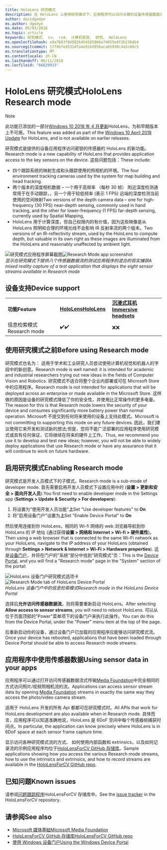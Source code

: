 ```yaml
---
title: HoloLens 研究模式
description: 在 HoloLens 上使用研究模式下，应用程序可以访问关键的设备传感器数据流 （深度、 跟踪、 环境和 IR 反射率）。
author: davidgedye
ms.author: dgedye
ms.date: 05/03/2018
ms.topic: article
keywords: 研究模式、 cv、 rs4、 计算机视觉、 研究、 HoloLens
ms.openlocfilehash: e9a7683f8d582b459185066e74655e8f2b236db4
ms.sourcegitcommit: 17f86fed532d7a4e91bd95baca05930c4a5c68c5
ms.translationtype: MT
ms.contentlocale: zh-CN
ms.lasthandoff: 06/11/2019
ms.locfileid: "66829933"
---
```

# <a name="hololens-research-mode"></a><span data-ttu-id="6f25a-104">HoloLens 研究模式</span><span class="sxs-lookup"><span data-stu-id="6f25a-104">HoloLens Research mode</span></span>

> [!NOTE]
> <span data-ttu-id="6f25a-105">此功能已添加的一部分[Windows 10 2018 年 4 月更新](release-notes-april-2018.md)HoloLens，为和早期版本上不可用。</span><span class="sxs-lookup"><span data-stu-id="6f25a-105">This feature was added as part of the [Windows 10 April 2018 Update](release-notes-april-2018.md) for HoloLens, and is not available on earlier releases.</span></span>

<span data-ttu-id="6f25a-106">研究模式是提供的设备应用程序访问密钥的传感器的 HoloLens 的新功能。</span><span class="sxs-lookup"><span data-stu-id="6f25a-106">Research mode is a new capability of HoloLens that provides application access to the key sensors on the device.</span></span> <span data-ttu-id="6f25a-107">这些问题包括：</span><span class="sxs-lookup"><span data-stu-id="6f25a-107">These include:</span></span>
- <span data-ttu-id="6f25a-108">四个跟踪系统的映射生成和头跟踪使用的照相机的环境。</span><span class="sxs-lookup"><span data-stu-id="6f25a-108">The four environment tracking cameras used by the system for map building and head tracking.</span></span>
- <span data-ttu-id="6f25a-109">两个版本的深度相机数据 – 一个用于高频率 （每秒 30 帧） 附近深度检测通常用于在手动跟踪，，另一个用于较低频率 (表示 1 FPS) 远端的深度检测当前使用的空间映射</span><span class="sxs-lookup"><span data-stu-id="6f25a-109">Two versions of the depth camera data – one for high-frequency (30 FPS) near-depth sensing, commonly used in hand tracking, and the other for lower-frequency (1 FPS) far-depth sensing, currently used by Spatial Mapping,</span></span>
- <span data-ttu-id="6f25a-110">HoloLens 用于计算深度，但自己权限内的有价值，因为这些映像是从 HoloLens 照明和合理的环境光线不会影响 IR 反射率流的两个版本。</span><span class="sxs-lookup"><span data-stu-id="6f25a-110">Two versions of an IR-reflectivity stream, used by the HoloLens to compute depth, but valuable in its own right as these images are illuminated from the HoloLens and reasonably unaffected by ambient light.</span></span>

<span data-ttu-id="6f25a-111">![研究模式应用程序屏幕截图](images/sensor-stream-viewer.jpg)</span><span class="sxs-lookup"><span data-stu-id="6f25a-111">![Research Mode app screenshot](images/sensor-stream-viewer.jpg)</span></span><br>
<span data-ttu-id="6f25a-112">*显示在研究模式下提供八个传感器数据流的测试应用程序的混合的现实捕获*</span><span class="sxs-lookup"><span data-stu-id="6f25a-112">*A mixed reality capture of a test application that displays the eight sensor streams available in Research mode*</span></span>

## <a name="device-support"></a><span data-ttu-id="6f25a-113">设备支持</span><span class="sxs-lookup"><span data-stu-id="6f25a-113">Device support</span></span>

<table>
    <colgroup>
    <col width="33%" />
    <col width="33%" />
    <col width="33%" />
    </colgroup>
    <tr>
        <td><span data-ttu-id="6f25a-114"><strong>功能</strong></span><span class="sxs-lookup"><span data-stu-id="6f25a-114"><strong>Feature</strong></span></span></td>
        <td><span data-ttu-id="6f25a-115"><a href="hololens-hardware-details.md"><strong>HoloLens</strong></a></span><span class="sxs-lookup"><span data-stu-id="6f25a-115"><a href="hololens-hardware-details.md"><strong>HoloLens</strong></a></span></span></td>
        <td><span data-ttu-id="6f25a-116"><a href="immersive-headset-hardware-details.md"><strong>沉浸式耳机</strong></a></span><span class="sxs-lookup"><span data-stu-id="6f25a-116"><a href="immersive-headset-hardware-details.md"><strong>Immersive headsets</strong></a></span></span></td>
    </tr>
     <tr>
        <td><span data-ttu-id="6f25a-117">信息检索模式</span><span class="sxs-lookup"><span data-stu-id="6f25a-117">Research mode</span></span></td>
        <td><span data-ttu-id="6f25a-118">✔️</span><span class="sxs-lookup"><span data-stu-id="6f25a-118">✔️</span></span></td>
        <td><span data-ttu-id="6f25a-119">❌</span><span class="sxs-lookup"><span data-stu-id="6f25a-119">❌</span></span></td>
    </tr>
</table>

## <a name="before-using-research-mode"></a><span data-ttu-id="6f25a-120">使用研究模式之前</span><span class="sxs-lookup"><span data-stu-id="6f25a-120">Before using Research mode</span></span>

<span data-ttu-id="6f25a-121">研究模式也名为： 适用于学术和工业研究人员尝试使用计算机视觉和机器人的字段中的新创意。</span><span class="sxs-lookup"><span data-stu-id="6f25a-121">Research mode is well named: it is intended for academic and industrial researchers trying out new ideas in the fields of Computer Vision and Robotics.</span></span>  <span data-ttu-id="6f25a-122">研究模式不适合将整个企业内部署或可在 Microsoft Store 中的应用程序。</span><span class="sxs-lookup"><span data-stu-id="6f25a-122">Research mode is not intended for applications that will be deployed across an enterprise or made available in the Microsoft Store.</span></span> <span data-ttu-id="6f25a-123">这样做的原因是设备的研究模式降低了你的安全性，并使用比正常操作的更多电量。</span><span class="sxs-lookup"><span data-stu-id="6f25a-123">The reason for this is that Research mode lowers the security of your device and consumes significantly more battery power than normal operation.</span></span> <span data-ttu-id="6f25a-124">Microsoft 不提交到任何将来使用的设备上支持此模式。</span><span class="sxs-lookup"><span data-stu-id="6f25a-124">Microsoft is not committing to supporting this mode on any future devices.</span></span> <span data-ttu-id="6f25a-125">因此，我们建议使用它来开发和测试新的想法;但是，您将不能广泛部署的应用程序使用研究模式或具有任何保证，它将继续在将来的硬件上工作。</span><span class="sxs-lookup"><span data-stu-id="6f25a-125">Thus, we recommend you use it to develop and test new ideas; however, you will not be able to widely deploy applications that use Research mode or have any assurance that it will continue to work on future hardware.</span></span>

## <a name="enabling-research-mode"></a><span data-ttu-id="6f25a-126">启用研究模式</span><span class="sxs-lookup"><span data-stu-id="6f25a-126">Enabling Research mode</span></span>

<span data-ttu-id="6f25a-127">研究模式是开发人员模式下的子模式。</span><span class="sxs-lookup"><span data-stu-id="6f25a-127">Research mode is a sub-mode of developer mode.</span></span> <span data-ttu-id="6f25a-128">首先需要启用开发人员模式下设置应用中的 (**设置 > 更新和安全 > 面向开发人员**):</span><span class="sxs-lookup"><span data-stu-id="6f25a-128">You first need to enable developer mode in the Settings app (**Settings > Update & Security > For developers**):</span></span>

1. <span data-ttu-id="6f25a-129">将设置为"使用开发人员功能"**上**</span><span class="sxs-lookup"><span data-stu-id="6f25a-129">Set "Use developer features" to **On**</span></span>
2. <span data-ttu-id="6f25a-130">将"启用设备门户"设置为**上**</span><span class="sxs-lookup"><span data-stu-id="6f25a-130">Set "Enable Device Portal" to **On**</span></span>

<span data-ttu-id="6f25a-131">然后使用连接到你 HoloLens，相同的 Wi-fi 网络的 web 浏览器导航到你 HoloLens 的 IP 地址 (通过获得**设置 > 网络和 Internet > Wi-fi > 硬件属性**)。</span><span class="sxs-lookup"><span data-stu-id="6f25a-131">Then using a web browser that is connected to the same Wi-Fi network as your HoloLens, navigate to the IP address of your HoloLens (obtained through **Settings > Network & Internet > Wi-Fi > Hardware properties**).</span></span> <span data-ttu-id="6f25a-132">这是[设备门户](using-the-windows-device-portal.md)，并将在门户的"系统"部分中找到"研究模式"页：</span><span class="sxs-lookup"><span data-stu-id="6f25a-132">This is the [Device Portal](using-the-windows-device-portal.md), and you will find a "Research mode" page in the "System" section of the portal:</span></span>

<span data-ttu-id="6f25a-133">![HoloLens 设备门户研究模式选项卡](images/ResearchModeDevPortal.png)</span><span class="sxs-lookup"><span data-stu-id="6f25a-133">![Research Mode tab of HoloLens Device Portal](images/ResearchModeDevPortal.png)</span></span><br>
<span data-ttu-id="6f25a-134">*HoloLens 设备门户中的信息检索模式*</span><span class="sxs-lookup"><span data-stu-id="6f25a-134">*Research mode in the HoloLens Device Portal*</span></span>

<span data-ttu-id="6f25a-135">选择后**允许访问传感器数据流**，则将需要重新启动 HoloLens。</span><span class="sxs-lookup"><span data-stu-id="6f25a-135">After selecting **Allow access to sensor streams**, you will need to reboot HoloLens.</span></span> <span data-ttu-id="6f25a-136">可以从位于页面顶部的"Power"菜单项下的设备门户来执行此操作。</span><span class="sxs-lookup"><span data-stu-id="6f25a-136">You can do this from the Device Portal, under the "Power" menu item at the top of the page.</span></span>

<span data-ttu-id="6f25a-137">后重新启动你的设备，通过设备门户已加载的应用程序应能够访问研究模式流。</span><span class="sxs-lookup"><span data-stu-id="6f25a-137">Once your device has rebooted, applications that have been loaded through Device Portal should be able to access Research mode streams.</span></span>

## <a name="using-sensor-data-in-your-apps"></a><span data-ttu-id="6f25a-138">应用程序中使用传感器数据</span><span class="sxs-lookup"><span data-stu-id="6f25a-138">Using sensor data in your apps</span></span>

<span data-ttu-id="6f25a-139">应用程序可以通过打开访问传感器数据流式传输[Media Foundation](https://msdn.microsoft.com/library/windows/desktop/ms694197)中完全相同的方式访问照片/视频照相机流的流。</span><span class="sxs-lookup"><span data-stu-id="6f25a-139">Applications can access sensor stream data by opening [Media Foundation](https://msdn.microsoft.com/library/windows/desktop/ms694197) streams in exactly the same way they access the photo/video camera stream.</span></span> 

<span data-ttu-id="6f25a-140">适用于 HoloLens 开发的所有 Api 都都可在研究模式时。</span><span class="sxs-lookup"><span data-stu-id="6f25a-140">All APIs that work for HoloLens development are also available when in Research mode.</span></span> <span data-ttu-id="6f25a-141">具体而言，应用程序可以知道准确地说，HoloLens 是 6DoF 空间中每个传感器帧捕获时间点。</span><span class="sxs-lookup"><span data-stu-id="6f25a-141">In particular, the application can know precisely where HoloLens is in 6DoF space at each sensor frame capture time.</span></span>

<span data-ttu-id="6f25a-142">显示访问各种研究模式流的方式、 如何使用内部函数和 extrinsics，以及如何记录流的示例应用程序均位于[HoloLensForCV GitHub 存储库](https://github.com/Microsoft/HoloLensForCV)。</span><span class="sxs-lookup"><span data-stu-id="6f25a-142">Sample applications showing how you access the various Research mode streams, how to use the intrinsics and extrinsics, and how to record streams are available in the [HoloLensForCV GitHub repo](https://github.com/Microsoft/HoloLensForCV).</span></span>

## <a name="known-issues"></a><span data-ttu-id="6f25a-143">已知问题</span><span class="sxs-lookup"><span data-stu-id="6f25a-143">Known issues</span></span>

<span data-ttu-id="6f25a-144">请参阅[问题跟踪程序](https://github.com/Microsoft/HololensForCV/issues)HoloLensForCV 存储库中。</span><span class="sxs-lookup"><span data-stu-id="6f25a-144">See the [issue tracker](https://github.com/Microsoft/HololensForCV/issues) in the HoloLensForCV repository.</span></span>

## <a name="see-also"></a><span data-ttu-id="6f25a-145">请参阅</span><span class="sxs-lookup"><span data-stu-id="6f25a-145">See also</span></span>

* [<span data-ttu-id="6f25a-146">Microsoft 媒体基础</span><span class="sxs-lookup"><span data-stu-id="6f25a-146">Microsoft Media Foundation</span></span>](https://msdn.microsoft.com/library/windows/desktop/ms694197)
* [<span data-ttu-id="6f25a-147">HoloLensForCV GitHub 存储库</span><span class="sxs-lookup"><span data-stu-id="6f25a-147">HoloLensForCV GitHub repo</span></span>](https://github.com/Microsoft/HoloLensForCV)
* [<span data-ttu-id="6f25a-148">使用 Windows 设备门户</span><span class="sxs-lookup"><span data-stu-id="6f25a-148">Using the Windows Device Portal</span></span>](using-the-windows-device-portal.md)
